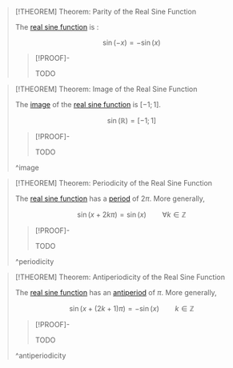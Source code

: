 >[!THEOREM] Theorem: Parity of the Real Sine Function
>
>The [real sine function](Real%20Sine%20Function.md) is [](../../Parity/Function%20Parity.md#^odd-function):
>
>$$\sin(-x) = - \sin(x)$$
>
>>[!PROOF]-
>>
>>TODO
>>
>

>[!THEOREM] Theorem: Image of the Real Sine Function
>
>The [image](../../../../../Functions/Function.md) of the [real sine function](Real%20Sine%20Function.md) is $[-1;1]$.
>
>$$\sin(\mathbb{R}) = [-1;1]$$
>
>>[!PROOF]-
>>
>>TODO
>>
>
>^image
>

>[!THEOREM] Theorem: Periodicity of the Real Sine Function
>
>The [real sine function](Real%20Sine%20Function.md) has a [period](../../Periodicity/Periodicity.md) of $2\pi$. More generally,
>
>$$\sin (x + 2k\pi) = \sin(x) \qquad \forall k\in\mathbb{Z}$$
>
>>[!PROOF]-
>>
>>TODO
>>
>
>^periodicity
>

>[!THEOREM] Theorem: Antiperiodicity of the Real Sine Function
>
>The [real sine function](Real%20Sine%20Function.md) has an [antiperiod](../../Periodicity/Antiperiodicity.md) of $\pi$. More generally,
>
>$$\sin (x + (2k+1) \pi) = -\sin(x) \qquad k \in \mathbb{Z}$$
>
>>[!PROOF]-
>>
>>TODO
>>
>
>^antiperiodicity
>